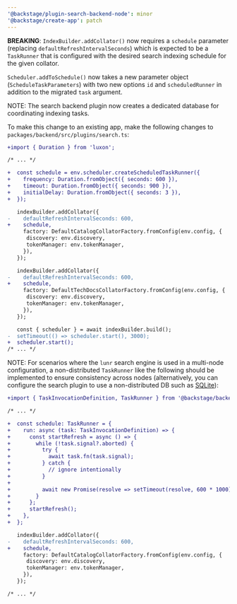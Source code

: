 ```yaml
---
'@backstage/plugin-search-backend-node': minor
'@backstage/create-app': patch
---
```


**BREAKING**: `IndexBuilder.addCollator()` now requires a `schedule` parameter (replacing `defaultRefreshIntervalSeconds`) which is expected to be a `TaskRunner` that is configured with the desired search indexing schedule for the given collator.

`Scheduler.addToSchedule()` now takes a new parameter object (`ScheduleTaskParameters`) with two new options `id` and `scheduledRunner` in addition to the migrated `task` argument.

NOTE: The search backend plugin now creates a dedicated database for coordinating indexing tasks.

To make this change to an existing app, make the following changes to `packages/backend/src/plugins/search.ts`:

```diff
+import { Duration } from 'luxon';

/* ... */

+  const schedule = env.scheduler.createScheduledTaskRunner({
+    frequency: Duration.fromObject({ seconds: 600 }),
+    timeout: Duration.fromObject({ seconds: 900 }),
+    initialDelay: Duration.fromObject({ seconds: 3 }),
+  });

   indexBuilder.addCollator({
-    defaultRefreshIntervalSeconds: 600,
+    schedule,
     factory: DefaultCatalogCollatorFactory.fromConfig(env.config, {
      discovery: env.discovery,
      tokenManager: env.tokenManager,
     }),
   });

   indexBuilder.addCollator({
-    defaultRefreshIntervalSeconds: 600,
+    schedule,
     factory: DefaultTechDocsCollatorFactory.fromConfig(env.config, {
      discovery: env.discovery,
      tokenManager: env.tokenManager,
     }),
   });

   const { scheduler } = await indexBuilder.build();
-  setTimeout(() => scheduler.start(), 3000);
+  scheduler.start();
/* ... */
```

NOTE: For scenarios where the `lunr` search engine is used in a multi-node configuration, a non-distributed `TaskRunner` like the following should be implemented to ensure consistency across nodes (alternatively, you can configure
the search plugin to use a non-distributed DB such as [SQLite](https://backstage.io/docs/tutorials/configuring-plugin-databases#postgresql-and-sqlite-3)):

```diff
+import { TaskInvocationDefinition, TaskRunner } from '@backstage/backend-tasks';

/* ... */

+  const schedule: TaskRunner = {
+    run: async (task: TaskInvocationDefinition) => {
+      const startRefresh = async () => {
+        while (!task.signal?.aborted) {
+          try {
+            await task.fn(task.signal);
+          } catch {
+            // ignore intentionally
+          }
+
+          await new Promise(resolve => setTimeout(resolve, 600 * 1000));
+        }
+      };
+      startRefresh();
+    },
+  };

   indexBuilder.addCollator({
-    defaultRefreshIntervalSeconds: 600,
+    schedule,
     factory: DefaultCatalogCollatorFactory.fromConfig(env.config, {
      discovery: env.discovery,
      tokenManager: env.tokenManager,
     }),
   });

/* ... */
```
